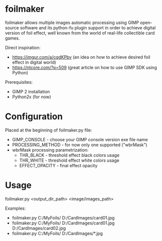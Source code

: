 # foilmaker
foilmaker allows multiple images automatic processing using GIMP open-source software and its python-fu plugin support in order to achieve digital version of foil effect, well known from the world of real-life collectible card games.

Direct inspiration:
* https://imgur.com/a/cqdKPbv (an idea on how to achieve desired foil effect in digital world)
* https://ntcore.com/?p=509 (great article on how to use GIMP SDK using Python)

Prerequisites:
* GIMP 2 installation
* Python2x (for now)

# Configuration
Placed at the beginning of foilmaker.py file:

* GIMP_CONSOLE - choose your GIMP console version exe file name
* PROCESSING_METHOD - for now only one supported ("wbrMask") 
* wbrMask processing parametrization:
	* THR_BLACK - threshold effect black colors usage
	* THR_WHITE - threshold effect white colors usage
	* EFFECT_OPACITY - final effect opacity

# Usage
foilmaker.py <output_dir_path> <image/images_path>

Examples:
* foilmaker.py C:/MyFoils/ D:/CardImages/card01.jpg
* foilmaker.py C:/MyFoils/ D:/CardImages/card01.jpg D:/CardImages/card02.jpg
* foilmaker.py C:/MyFoils/ D:/CardImages/*.jpg
